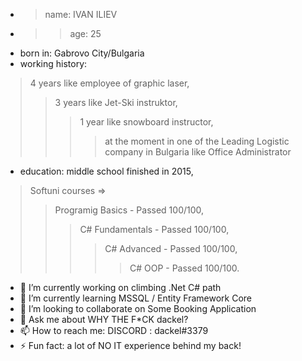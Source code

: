 - >name: IVAN ILIEV
- >>age: 25
- born in: Gabrovo City/Bulgaria
- working history: 
>4 years like employee of graphic laser,
>>3 years like Jet-Ski instruktor,
>>>1 year like snowboard instructor,
>>>>at the moment in one of the Leading Logistic company in Bulgaria like Office Administrator
- education: 
middle school finished in 2015,
>Softuni courses
 =>
 >>Programig Basics - Passed 100/100,
 >>>C# Fundamentals - Passed 100/100,
 >>>>C# Advanced - Passed 100/100,
 >>>>>C# OOP - Passed 100/100.
 
- 🔭 I’m currently working on climbing .Net C# path
- 🌱 I’m currently learning MSSQL / Entity Framework Core
- 👯 I’m looking to collaborate on Some Booking Application
- 💬 Ask me about WHY THE F*CK dackel?
- 📫 How to reach me: DISCORD : dackel#3379
- ⚡ Fun fact: a lot of NO IT experience behind my back!
